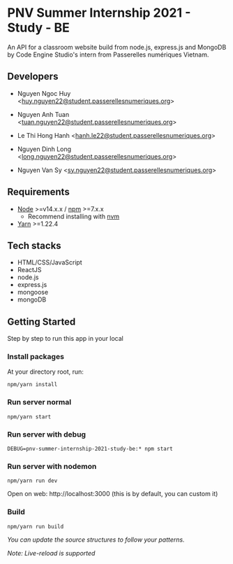 # PNV Summer Internship 2021 -  Study - BE

An API for a classroom website build from node.js, express.js and MongoDB by Code Engine Studio's intern from Passerelles numériques Vietnam.

## Developers

- Nguyen Ngoc Huy &lt;[huy.nguyen22@student.passerellesnumeriques.org](huy.nguyen22@student.passerellesnumeriques.org)&gt;

- Nguyen Anh Tuan &lt;[tuan.nguyen22@student.passerellesnumeriques.org](tuan.nguyen22@student.passerellesnumeriques.org)&gt;

- Le Thi Hong Hanh &lt;[hanh.le22@student.passerellesnumeriques.org](hanh.le22@student.passerellesnumeriques.org)&gt;

- Nguyen Dinh Long &lt;[long.nguyen22@student.passerellesnumeriques.org](long.nguyen22@student.passerellesnumeriques.org)&gt;

- Nguyen Van Sy &lt;[sy.nguyen22@student.passerellesnumeriques.org](sy.nguyen22@student.passerellesnumeriques.org)&gt;

## Requirements

- [Node](https://nodejs.org/en/) &gt;=v14.x.x / [npm](https://www.npmjs.com/) &gt;=7.x.x
  - Recommend installing with [nvm](https://github.com/creationix/nvm)
- [Yarn](https://classic.yarnpkg.com) &gt;=1.22.4
 
## Tech stacks

- HTML/CSS/JavaScript
- ReactJS
- node.js
- express.js
- mongoose
- mongoDB

## Getting Started

Step by step to run this app in your local

### Install packages

At your directory root, run:

```
npm/yarn install
```

### Run server normal

```
npm/yarn start
```
### Run server with debug

```
DEBUG=pnv-summer-internship-2021-study-be:* npm start
```
### Run server with nodemon

```
npm/yarn run dev
```

Open on web: http://localhost:3000 (this is by default, you can custom it)

### Build

```
npm/yarn run build
```

_You can update the source structures to follow your patterns._

_Note: Live-reload is supported_

